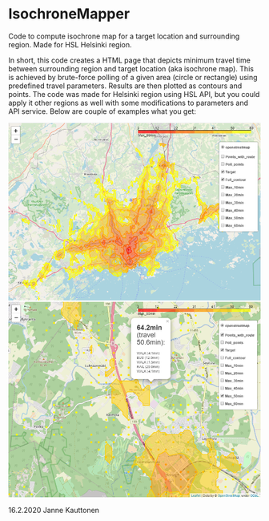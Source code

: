 # IsochroneMapper
Code to compute isochrone map for a target location and surrounding region. Made for HSL Helsinki region.

In short, this code creates a HTML page that depicts minimum travel time between surrounding region and target location (aka isochrone map). This is achieved by brute-force polling of a given area (circle or rectangle) using predefined travel parameters. Results are then plotted as contours and points.
The code was made for Helsinki region using HSL API, but you could apply it other regions as well with some modifications to parameters and API service.
Below are couple of examples what you get:

![Sample figure 1](https://raw.githubusercontent.com/kauttoj/IsochroneMapper/master/sample1.png)
![Sample figure 2](https://raw.githubusercontent.com/kauttoj/IsochroneMapper/master/sample2.png)

16.2.2020 Janne Kauttonen
